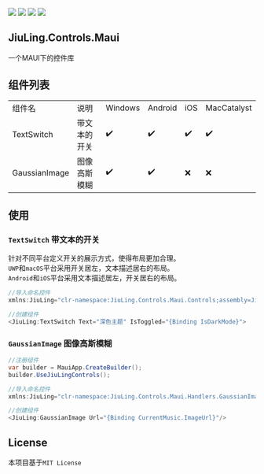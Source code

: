 ![](https://img.shields.io/github/license/JiuLing-zhang/JiuLing.Controls.Maui)
![](https://img.shields.io/github/workflow/status/JiuLing-zhang/JiuLing.Controls.Maui/Build)
[![](https://img.shields.io/nuget/v/JiuLing.Controls.Maui)](https://www.nuget.org/packages/JiuLing.Controls.Maui/)
[![](https://img.shields.io/github/v/release/JiuLing-zhang/JiuLing.Controls.Maui)](https://github.com/JiuLing-zhang/JiuLing.Controls.Maui/releases)  

## JiuLing.Controls.Maui
一个MAUI下的控件库

## 组件列表
<table>
    <tr>
        <td>组件名</td>
        <td>说明</td>
        <td>Windows</td>
        <td>Android</td>
        <td>iOS</td>
        <td>MacCatalyst</td>
    </tr>
    <tr>
        <td>TextSwitch</td>
        <td>带文本的开关</td>
        <td>✔️</td>
        <td>✔️</td>
        <td>✔️</td>        
        <td>✔️</td>
    </tr>
    <tr>
        <td>GaussianImage</td>
        <td>图像高斯模糊</td>
        <td>✔️</td>
        <td>✔️</td>
        <td>❌</td>
        <td>❌</td>
    </tr>
</table>

## 使用  
### `TextSwitch` 带文本的开关

针对不同平台定义开关的展示方式，使得布局更加合理。  
`UWP`和`macOS`平台采用开关居左，文本描述居右的布局。  
`Android`和`iOS`平台采用文本描述居左，开关居右的布局。  

```c#
//导入命名控件
xmlns:JiuLing="clr-namespace:JiuLing.Controls.Maui.Controls;assembly=JiuLing.Controls.Maui"

//创建组件
<JiuLing:TextSwitch Text="深色主题" IsToggled="{Binding IsDarkMode}">
```

### `GaussianImage` 图像高斯模糊

```c#
//注册组件
var builder = MauiApp.CreateBuilder();
builder.UseJiuLingControls();

//导入命名控件
xmlns:JiuLing="clr-namespace:JiuLing.Controls.Maui.Handlers.GaussianImage;assembly=JiuLing.Controls.Maui"

//创建组件
<JiuLing:GaussianImage Url="{Binding CurrentMusic.ImageUrl}"/>
```

## License
本项目基于`MIT License`